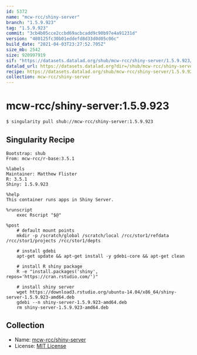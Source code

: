 ```yaml
---
id: 5372
name: "mcw-rcc/shiny-server"
branch: "1.5.9.923"
tag: "1.5.9.923"
commit: "3cb4b05cce2ccbd69acbcadd9c90b97e4a91231d"
version: "480125fc30b01eddefd8d33d0d05c06c"
build_date: "2021-04-03T23:27:52.705Z"
size_mb: 2542
size: 920997919
sif: "https://datasets.datalad.org/shub/mcw-rcc/shiny-server/1.5.9.923/2021-04-03-3cb4b05c-480125fc/480125fc30b01eddefd8d33d0d05c06c.simg"
datalad_url: https://datasets.datalad.org?dir=/shub/mcw-rcc/shiny-server/1.5.9.923/2021-04-03-3cb4b05c-480125fc/
recipe: https://datasets.datalad.org/shub/mcw-rcc/shiny-server/1.5.9.923/2021-04-03-3cb4b05c-480125fc/Singularity
collection: mcw-rcc/shiny-server
---
```


# mcw-rcc/shiny-server:1.5.9.923

```bash
$ singularity pull shub://mcw-rcc/shiny-server:1.5.9.923
```

## Singularity Recipe

```singularity
Bootstrap: shub
From: mcw-rcc/r-base:3.5.1

%labels
Maintainer: Matthew Flister
R: 3.5.1
Shiny: 1.5.9.923

%help
This container runs apps in Shiny Server.

%runscript
    exec Rscript "$@"

%post
    # default mount points
    mkdir -p /scratch/global /scratch/local /rcc/stor1/refdata /rcc/stor1/projects /rcc/stor1/depts

    # install gdebi
    apt-get update && apt-get install -y gdebi-core && apt-get clean

    # install R shiny package
    R -e "install.packages('shiny', repos='https://cran.rstudio.com/')"

    # install shiny server
    wget https://download3.rstudio.org/ubuntu-14.04/x86_64/shiny-server-1.5.9.923-amd64.deb
    gdebi --n shiny-server-1.5.9.923-amd64.deb
    rm shiny-server-1.5.9.923-amd64.deb
```

## Collection

 - Name: [mcw-rcc/shiny-server](https://github.com/mcw-rcc/shiny-server)
 - License: [MIT License](https://api.github.com/licenses/mit)

